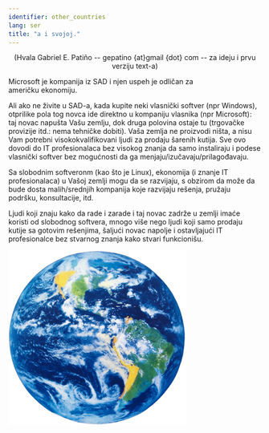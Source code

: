 ```yaml
---
identifier: other_countries
lang: ser
title: "a i svojoj."
---
```


<center>(Hvala Gabriel E. Patiño -- gepatino {at}gmail {dot} com -- 
za ideju i prvu verziju text-a) </center>

Microsoft je kompanija iz SAD i njen uspeh je odličan za  
američku ekonomiju.

Ali ako ne živite u SAD-a, kada kupite neki vlasnički softver
(npr Windows), otprilike pola tog novca ide direktno u kompaniju vlasnika
(npr Microsoft): taj novac napušta Vašu zemlju, dok druga polovina
ostaje tu (trgovačke provizije itd.: nema tehničke dobiti). 
Vaša zemlja ne proizvodi ništa, a nisu Vam potrebni visokokvalifikovani
ljudi za prodaju šarenih kutija. Sve ovo dovodi do IT profesionalaca bez 
visokog znanja da samo instaliraju i podese vlasnički softver 
bez mogućnosti da ga menjaju/izučavaju/prilagođavaju.

Sa slobodnim softveronm (kao što je Linux), ekonomija (i znanje IT
profesionalaca) u Vašoj zemlji mogu da se razvijaju, s obzirom da može da bude dosta
malih/srednjih kompanija koje razvijaju rešenja, pružaju podršku, 
konsultacije, itd.

Ljudi koji znaju kako da rade i zarade i taj novac zadrže u zemlji
imaće koristi od slobodnog softvera, mnogo više nego ljudi koji samo prodaju kutije 
sa gotovim rešenjima, šaljući novac napolje i ostavljajući IT profesionalce
bez stvarnog znanja kako stvari funkcionišu.

<img src="/img/earth.png" />




